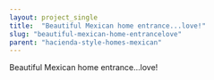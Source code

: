 ```yaml
---
layout: project_single
title:  "Beautiful Mexican home entrance...love!"
slug: "beautiful-mexican-home-entrancelove"
parent: "hacienda-style-homes-mexican"
---
```

Beautiful Mexican home entrance...love!
